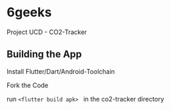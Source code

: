 # 6geeks
Project UCD - CO2-Tracker

## Building the App
Install Flutter/Dart/Android-Toolchain

Fork the Code

run `<flutter build apk> ` in the co2-tracker directory
